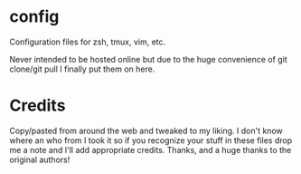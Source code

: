 # config
Configuration files for zsh, tmux, vim, etc.

Never intended to be hosted online but due to the
huge convenience of git clone/git pull I finally
put them on here.

# Credits
Copy/pasted from around the web and tweaked to my
liking.
I don't know where an who from I took it so if you
recognize your stuff in these files drop me a note
and I'll add appropriate credits. Thanks, and
a huge thanks to the original authors!
